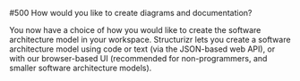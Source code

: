 #500 How would you like to create diagrams and documentation?

You now have a choice of how you would like to create the software architecture model in your workspace. Structurizr lets you create a software architecture model using code or text (via the JSON-based web API), or with our browser-based UI (recommended for non-programmers, and smaller software architecture models).
